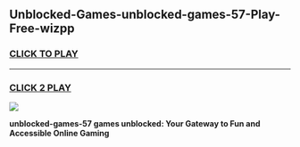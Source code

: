 
## Unblocked-Games-unblocked-games-57-Play-Free-wizpp
<h3>
<a href="https://premium76.site?title=unblocked-games-57&ref=18A1">CLICK TO PLAY</a></h3>
<hr>

<h3>
<a href="https://premium76.site?title=unblocked-games-57&ref=18A1">CLICK 2 PLAY</a>
  
</h3>

<a href="https://premium76.site?title=unblocked-games-57&ref=18A1"><img src="https://clearcache.store/games.png"></a>


**unblocked-games-57 games unblocked: Your Gateway to Fun and Accessible Online Gaming**
